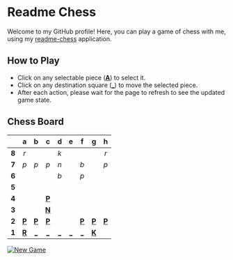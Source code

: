 # Readme Chess

Welcome to my GitHub profile! Here, you can play a game of chess with me, using my [readme-chess](https://github.com/grim-kalman/readme-chess) application.

## How to Play

- Click on any selectable piece ([**A**]()) to select it.
- Click on any destination square ([**_**]()) to move the selected piece.
- After each action, please wait for the page to refresh to see the updated game state.

## Chess Board
|     |  a  |  b  |  c  |  d  |  e  |  f  |  g  |  h  |
|:---:|:---:|:---:|:---:|:---:|:---:|:---:|:---:|:---:|
|  **8**  |  _r_  |     |     |  _k_  |     |     |     |  _r_  |
|  **7**  |  _p_  |  _p_  |  _p_  |  _n_  |     |  _b_  |     |  _p_  |
|  **6**  |     |     |     |  _b_  |     |  _p_  |     |     |
|  **5**  |     |     |     |     |     |     |     |     |
|  **4**  |     |     |  [**P**](https://rust-readme-chess.duckdns.org/select?square=c4)  |     |     |     |     |     |
|  **3**  |     |     |  [**N**](https://rust-readme-chess.duckdns.org/select?square=c3)  |     |     |     |     |     |
|  **2**  |  [**P**](https://rust-readme-chess.duckdns.org/select?square=a2)  |  [**P**](https://rust-readme-chess.duckdns.org/select?square=b2)  |  [**P**](https://github.com/grim-kalman)  |     |     |  [**P**](https://rust-readme-chess.duckdns.org/select?square=f2)  |  [**P**](https://rust-readme-chess.duckdns.org/select?square=g2)  |  [**P**](https://rust-readme-chess.duckdns.org/select?square=h2)  |
|  **1**  |  [**R**](https://rust-readme-chess.duckdns.org/select?square=a1)  |  [_](https://rust-readme-chess.duckdns.org/play?mv=a1b1)  |  [_](https://rust-readme-chess.duckdns.org/play?mv=a1c1)  |  [_](https://rust-readme-chess.duckdns.org/play?mv=a1d1)  |  [_](https://rust-readme-chess.duckdns.org/play?mv=a1e1)  |  [_](https://rust-readme-chess.duckdns.org/play?mv=a1f1)  |  [**K**](https://rust-readme-chess.duckdns.org/select?square=g1)  |     |

[![New Game](https://img.shields.io/badge/New_Game-4CAF50)](https://rust-readme-chess.duckdns.org/new)